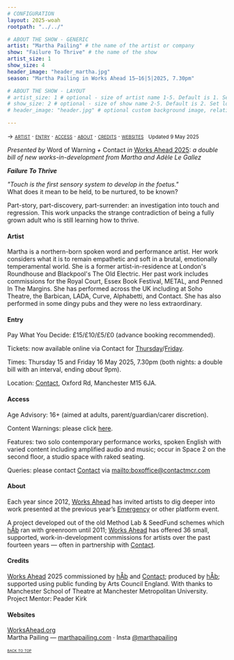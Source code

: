 ```yaml
---
# CONFIGURATION
layout: 2025-woah
rootpath: "../../"

# ABOUT THE SHOW - GENERIC
artist: "Martha Pailing" # the name of the artist or company
show: "Failure To Thrive" # the name of the show
artist_size: 1
show_size: 4
header_image: "header_martha.jpg"
season: "Martha Pailing in Works Ahead 15–16|5|2025, 7.30pm"

# ABOUT THE SHOW - LAYOUT
# artist_size: 1 # optional - size of artist name 1-5. Default is 1. Set longer names to lower values
# show_size: 2 # optional - size of show name 2-5. Default is 2. Set longer names to lower values
# header_image: "header.jpg" # optional custom background image, relative to current page

---
```

<span style='font-variant: small-caps'>→ [artist](/current/2025-worksahead/pailing/#artist) · [entry](/current/2025-worksahead/pailing/#entry) · [access](/current/2025-worksahead/pailing/#access) · [about](/current/2025-worksahead/pailing/#about) · [credits](/current/2025-worksahead/pailing/#credits) · [websites](/current/2025-worksahead/pailing/#websites)</span>&ensp; <small>Updated 9 May 2025</small>        
        
*Presented by* Word of Warning *+* Contact *in* [Works Ahead 2025](/current/2025-worksahead): *a double bill of new works-in-development from Martha and Adèle Le Gallez*        
         
***Failure To Thrive***         
         
*"Touch is the first sensory system to develop in the foetus."*<br>What does it mean to be held, to be nurtured, to be known?         
         
Part-story, part-discovery, part-surrender: an investigation into touch and regression. This work unpacks the strange contradiction of being a fully grown adult who is still learning how to thrive.         
         
#### Artist        
Martha is a northern-born spoken word and performance artist. Her work considers what it is to remain empathetic and soft in a brutal, emotionally temperamental world. She is a former artist-in-residence at London's Roundhouse and Blackpool's The Old Electric. Her past work includes commissions for the Royal Court, Essex Book Festival, METAL, and Penned In The Margins. She has performed across the UK including at Soho Theatre, the Barbican, LADA, Curve, Alphabetti, and Contact. She has also performed in some dingy pubs and they were no less extraordinary.        
         
#### Entry         
Pay What You Decide: £15/£10/£5/£0 (advance booking recommended).        
         
Tickets: now available online via Contact for <a href="https://contactmcr.com/book/instance/359758" target="_blank">Thursday</a>/<a href="https://contactmcr.com/book/instance/359759" target="_blank">Friday</a>.         
         
Times: Thursday 15 and Friday 16 May 2025, 7.30pm (both nights: a double bill with an interval, ending *about* 9pm).         
             
Location: <a href="https://contactmcr.com/visit/getting-here" target="_blank">Contact</a>, Oxford Rd, Manchester M15 6JA.         
        
#### Access         
Age Advisory: 16+ (aimed at adults, parent/guardian/carer discretion).         
         
Content Warnings: please click [here](/warnings).         
        
Features: two solo contemporary performance works, spoken English with varied content including amplified audio and music; occur in Space 2 on the second floor, a studio space with raked seating.          
         
Queries: please contact <a href="https://contactmcr.com/visit/access" target="_blank">Contact</a> via <mailto:boxoffice@contactmcr.com>        
         
#### About           
Each year since 2012, [Works Ahead](/hab/worksahead) has invited artists to dig deeper into work presented at the previous year’s [Emergency](/hab/emergency) or other platform event.          
        
A project developed out of the old Method Lab & SeedFund schemes which [hÅb](/hab) ran with greenroom until 2011; [Works Ahead](/hab/worksahead) has offered 36 small, supported, work-in-development commissions for artists over the past fourteen years — often in partnership with <a href="https://contactmcr.com" target="_blank">Contact</a>.         
         
#### Credits         
[Works Ahead](/hab/worksahead) 2025 commissioned by [hÅb](/hab) and <a href="https://contactmcr.com" target="_blank">Contact</a>; produced by [hÅb](/hab); supported using public funding by Arts Council England. With thanks to Manchester School of Theatre at Manchester Metropolitan University.<br>Project Mentor: Peader Kirk        
         
#### Websites          
<a href="http://worksahead.org" target="_blank">WorksAhead.org</a><br>Martha Pailing — <a href="https://www.marthapailing.com" target="_blank">marthapailing.com</a> · Insta <a href="https://instagram.com/marthapailing" target="_blank">@marthapailing</a>        
        
<small><span style='font-variant: small-caps'>[back to top](/current/2025-worksahead/pailing)</span></small>
